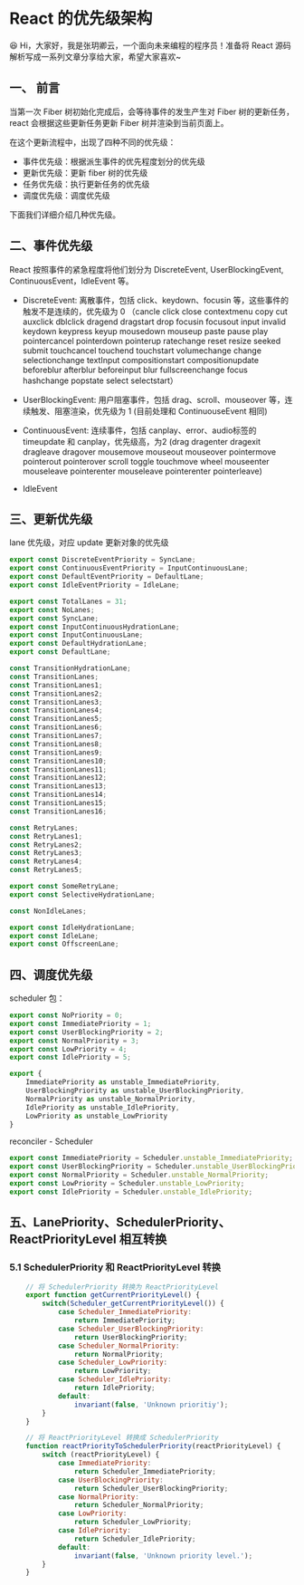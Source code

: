 # React 的优先级架构

😆 Hi，大家好，我是张玥卿云，一个面向未来编程的程序员！准备将 React 源码解析写成一系列文章分享给大家，希望大家喜欢~ 

## 一、 前言

当第一次 Fiber 树初始化完成后，会等待事件的发生产生对 Fiber 树的更新任务，react 会根据这些更新任务更新 Fiber 树并渲染到当前页面上。

在这个更新流程中，出现了四种不同的优先级：

- 事件优先级：根据派生事件的优先程度划分的优先级
- 更新优先级：更新 fiber 树的优先级
- 任务优先级：执行更新任务的优先级
- 调度优先级：调度优先级

下面我们详细介绍几种优先级。

## 二、事件优先级

React 按照事件的紧急程度将他们划分为 DiscreteEvent, UserBlockingEvent, ContinuousEvent，IdleEvent 等。

- DiscreteEvent: 离散事件，包括 click、keydown、focusin 等，这些事件的触发不是连续的，优先级为 0 （cancle click close contextmenu copy cut auxclick dblclick dragend dragstart drop focusin focusout input invalid keydown keypress keyup mousedown mouseup paste pause play pointercancel pointerdown pointerup ratechange reset resize seeked submit touchcancel touchend touchstart volumechange change selectionchange textInput compositionstart compositionupdate beforeblur afterblur beforeinput blur fullscreenchange focus hashchange popstate select selectstart）

- UserBlockingEvent: 用户阻塞事件，包括 drag、scroll、mouseover 等，连续触发、阻塞渲染，优先级为 1 (目前处理和 ContinuouseEvent 相同)

- ContinuousEvent: 连续事件，包括 canplay、error、audio标签的 timeupdate 和 canplay，优先级高，为2 (drag dragenter dragexit dragleave dragover mousemove mouseout mouseover pointermove pointerout pointerover scroll toggle touchmove wheel mouseenter mouseleave pointerenter mouseleave pointerenter pointerleave)

- IdleEvent

## 三、更新优先级

lane 优先级，对应 update 更新对象的优先级

```javascript
export const DiscreteEventPriority = SyncLane;
export const ContinuousEventPriority = InputContinuousLane;
export const DefaultEventPriority = DefaultLane;
export const IdleEventPriority = IdleLane;
```

```javascript
export const TotalLanes = 31;
export const NoLanes;
export const SyncLane;
export const InputContinuousHydrationLane;
export const InputContinuousLane;
export const DefaultHydrationLane;
export const DefaultLane;

const TransitionHydrationLane;
const TransitionLanes;
const TransitionLanes1;
const TransitionLanes2;
const TransitionLanes3;
const TransitionLanes4;
const TransitionLanes5;
const TransitionLanes6;
const TransitionLanes7;
const TransitionLanes8;
const TransitionLanes9;
const TransitionLanes10;
const TransitionLanes11;
const TransitionLanes12;
const TransitionLanes13;
const TransitionLanes14;
const TransitionLanes15;
const TransitionLanes16;

const RetryLanes;
const RetryLanes1;
const RetryLanes2;
const RetryLanes3;
const RetryLanes4;
const RetryLanes5;

export const SomeRetryLane;
export const SelectiveHydrationLane;

const NonIdleLanes;

export const IdleHydrationLane;
export const IdleLane;
export const OffscreenLane;
```

## 四、调度优先级


scheduler 包：
```javascript
export const NoPriority = 0;
export const ImmediatePriority = 1;
export const UserBlockingPriority = 2;
export const NormalPriority = 3;
export const LowPriority = 4;
export const IdlePriority = 5;

export {
    ImmediatePriority as unstable_ImmediatePriority,
    UserBlockingPriority as unstable_UserBlockingPriority,
    NormalPriority as unstable_NormalPriority,
    IdlePriority as unstable_IdlePriority,
    LowPriority as unstable_LowPriority
}
```

reconciler - Scheduler

```javascript
export const ImmediatePriority = Scheduler.unstable_ImmediatePriority;
export const UserBlockingPriority = Scheduler.unstable_UserBlockingPriority;
export const NormalPriority = Scheduler.unstable_NormalPriority;
export const LowPriority = Scheduler.unstable_LowPriority;
export const IdlePriority = Scheduler.unstable_IdlePriority;
```

## 五、LanePriority、SchedulerPriority、ReactPriorityLevel 相互转换

### 5.1 SchedulerPriority 和 ReactPriorityLevel 转换

```javascript
    // 将 SchedulerPriority 转换为 ReactPriorityLevel
    export function getCurrentPriorityLevel() {
        switch(Scheduler_getCurrentPriorityLevel()) {
            case Scheduler_ImmediatePriority:
                return ImmediatePriority;
            case Scheduler_UserBlockingPriority:
                return UserBlockingPriority;
            case Scheduler_NormalPriority:
                return NormalPriority;
            case Scheduler_LowPriority:
                return LowPriority;
            case Scheduler_IdlePriority:
                return IdlePriority;
            default:
                invariant(false, 'Unknown prioritiy');    
        }
    }

    // 将 ReactPriorityLevel 转换成 SchedulerPriority
    function reactPriorityToSchedulerPriority(reactPriorityLevel) {
        switch (reactPriorityLevel) {
            case ImmediatePriority:
                return Scheduler_ImmediatePriority;
            case UserBlockingPriority:
                return Scheduler_UserBlockingPriority;
            case NormalPriority:
                return Scheduler_NormalPriority;
            case LowPriority:
                return Scheduler_LowPriority;
            case IdlePriority:
                return Scheduler_IdlePriority;
            default:
                invariant(false, 'Unknown priority level.');
        }
    }
```